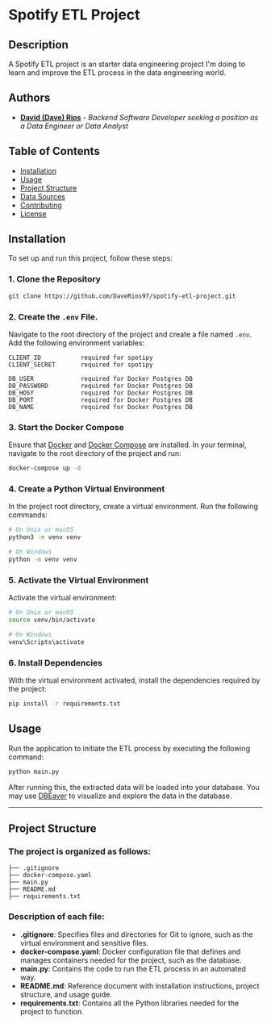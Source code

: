 # Spotify ETL Project

## Description
A Spotify ETL project is an starter data engineering project I'm doing to learn and improve the ETL process in the data engineering world.

## Authors
- **[David (Dave) Rios](https://github.com/DaveRios97)** - *Backend Software Developer seeking a position as a Data Engineer or Data Analyst*

## Table of Contents
- [Installation](#installation)
- [Usage](#usage)
- [Project Structure](#project-structure)
- [Data Sources](#data-sources)
- [Contributing](#contributing)
- [License](#license)

## Installation

To set up and run this project, follow these steps:

### 1. Clone the Repository
```bash
git clone https://github.com/DaveRios97/spotify-etl-project.git
```

### 2. Create the `.env` File.

Navigate to the root directory of the project and create a file named `.env`. Add the following environment variables:

```
CLIENT_ID           required for spotipy
CLIENT_SECRET       required for spotipy

DB_USER             required for Docker Postgres DB
DB_PASSWORD         required for Docker Postgres DB
DB_HOSY             required for Docker Postgres DB
DB_PORT             required for Docker Postgres DB
DB_NAME             required for Docker Postgres DB
```

### 3. Start the Docker Compose
Ensure that [Docker](https://www.docker.com/get-started) and [Docker Compose](https://docs.docker.com/compose/) are installed. In your terminal, navigate to the root directory of the project and run:

```bash
docker-compose up -d
```

### 4. Create a Python Virtual Environment

In the project root directory, create a virtual environment. Run the following commands:

```bash
# On Unix or macOS
python3 -m venv venv

# On Windows
python -m venv venv
```

### 5. Activate the Virtual Environment

Activate the virtual environment:

```bash
# On Unix or macOS
source venv/bin/activate

# On Windows
venv\Scripts\activate
```

### 6. Install Dependencies

With the virtual environment activated, install the dependencies required by the project:

```bash
pip install -r requirements.txt
```

## Usage
Run the application to initiate the ETL process by executing the following command:

```bash
python main.py
```

After running this, the extracted data will be loaded into your database. You may use [DBEaver](https://dbeaver.io/) to visualize and explore the data in the database.

---

## Project Structure

### The project is organized as follows:

```
├── .gitignore 
├── docker-compose.yaml
├── main.py
├── README.md
├── requirements.txt
```

### Description of each file:

- **.gitignore**: Specifies files and directories for Git to ignore, such as the virtual environment and sensitive files.
- **docker-compose.yaml**: Docker configuration file that defines and manages containers needed for the project, such as the database.
- **main.py**: Contains the code to run the ETL process in an automated way.
- **README.md**: Reference document with installation instructions, project structure, and usage guide.
- **requirements.txt**: Contains all the Python libraries needed for the project to function.